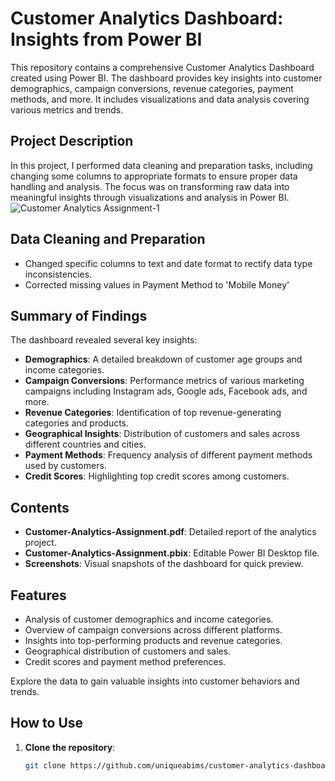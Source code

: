 # Customer Analytics Dashboard: Insights from Power BI

This repository contains a comprehensive Customer Analytics Dashboard created using Power BI. The dashboard provides key insights into customer demographics, campaign conversions, revenue categories, payment methods, and more. It includes visualizations and data analysis covering various metrics and trends.

## Project Description

In this project, I performed data cleaning and preparation tasks, including changing some columns to appropriate formats to ensure proper data handling and analysis. The focus was on transforming raw data into meaningful insights through visualizations and analysis in Power BI.
![Customer Analytics Assignment-1](https://github.com/user-attachments/assets/15667850-5ec8-4702-848d-e637d20e6779)


## Data Cleaning and Preparation

- Changed specific columns to text and date format to rectify data type inconsistencies.
- Corrected missing values in Payment Method to 'Mobile Money'

## Summary of Findings

The dashboard revealed several key insights:

- **Demographics**: A detailed breakdown of customer age groups and income categories.
- **Campaign Conversions**: Performance metrics of various marketing campaigns including Instagram ads, Google ads, Facebook ads, and more.
- **Revenue Categories**: Identification of top revenue-generating categories and products.
- **Geographical Insights**: Distribution of customers and sales across different countries and cities.
- **Payment Methods**: Frequency analysis of different payment methods used by customers.
- **Credit Scores**: Highlighting top credit scores among customers.

## Contents

- **Customer-Analytics-Assignment.pdf**: Detailed report of the analytics project.
- **Customer-Analytics-Assignment.pbix**: Editable Power BI Desktop file.
- **Screenshots**: Visual snapshots of the dashboard for quick preview.

## Features

- Analysis of customer demographics and income categories.
- Overview of campaign conversions across different platforms.
- Insights into top-performing products and revenue categories.
- Geographical distribution of customers and sales.
- Credit scores and payment method preferences.

Explore the data to gain valuable insights into customer behaviors and trends.

## How to Use

1. **Clone the repository**:
   ```bash
   git clone https://github.com/uniqueabims/customer-analytics-dashboard.git
